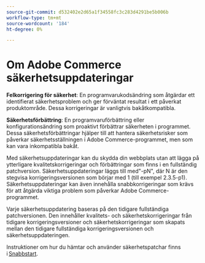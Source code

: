 ```yaml
---
source-git-commit: d532402e2d65a1f34558fc3c283d4291be5b006b
workflow-type: tm+mt
source-wordcount: '184'
ht-degree: 0%

---
```

# Om Adobe Commerce säkerhetsuppdateringar

**Felkorrigering för säkerhet**: En programvarukodsändring som åtgärdar ett identifierat säkerhetsproblem och ger förväntat resultat i ett påverkat produktområde. Dessa korrigeringar är vanligtvis bakåtkompatibla.

**Säkerhetsförbättring**: En programvaruförbättring eller konfigurationsändring som proaktivt förbättrar säkerheten i programmet. Dessa säkerhetsförbättringar hjälper till att hantera säkerhetsrisker som påverkar säkerhetsställningen i Adobe Commerce-programmet, men som kan vara inkompatibla bakåt.

Med säkerhetsuppdateringar kan du skydda din webbplats utan att lägga på ytterligare kvalitetskorrigeringar och förbättringar som finns i en fullständig patchversion. Säkerhetsuppdateringar läggs till med&quot;-pN&quot;, där N är den stegvisa korrigeringsversionen som börjar med 1 (till exempel 2.3.5-p1). Säkerhetsuppdateringar kan även innehålla snabbkorrigeringar som krävs för att åtgärda viktiga problem som påverkar Adobe Commerce-programmet.

Varje säkerhetsuppdatering baseras på den tidigare fullständiga patchversionen. Den innehåller kvalitets- och säkerhetskorrigeringar från tidigare korrigeringsversioner och säkerhetskorrigeringar som skapats mellan den tidigare fullständiga korrigeringsversionen och säkerhetsuppdateringen.

Instruktioner om hur du hämtar och använder säkerhetspatchar finns i [Snabbstart](../installation/composer.md#example---security-patch).
